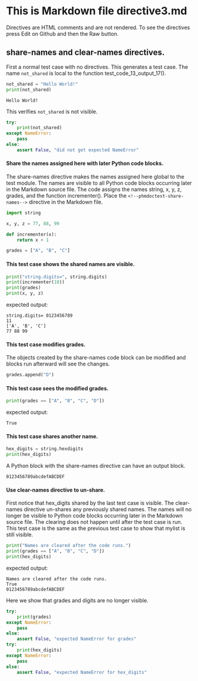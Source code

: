 # This is Markdown file directive3.md

Directives are HTML comments and are not rendered.
To see the directives press Edit on Github and then
the Raw button.

## share-names and clear-names directives.

First a normal test case with no directives.
This generates a test case.  The name `not_shared` is local to
the function test_code_13_output_17().
```python
not_shared = "Hello World!"
print(not_shared)
```
```
Hello World!
```

This verifies `not_shared` is not visible.
<!--phmdoctest-label test_not_visible-->
```python
try:
    print(not_shared)
except NameError:
    pass
else:
    assert False, "did not get expected NameError"
```

#### Share the names assigned here with later Python code blocks. 
The share-names directive makes the names assigned here
global to the test module.  The names are visible to all Python code blocks
occurring later in the Markdown source file. The code assigns the 
names string, x, y, z, grades, and the function incrementer().
Place the `<!--phmdoctest-share-names-->` directive in the Markdown file.

<!--phmdoctest-label test_directive_share_names-->
<!--phmdoctest-share-names-->
```python
import string

x, y, z = 77, 88, 99

def incrementer(x):
    return x + 1

grades = ["A", "B", "C"]
```

#### This test case shows the shared names are visible.
```python
print("string.digits=", string.digits)
print(incrementer(10))
print(grades)
print(x, y, z)
```
expected output:
```
string.digits= 0123456789
11
['A', 'B', 'C']
77 88 99
```

#### This test case modifies grades.
The objects created by the share-names code block can be modified
and blocks run afterward will see the changes.  
```python
grades.append("D")
```

#### This test case sees the modified grades.
```python
print(grades == ["A", "B", "C", "D"])
```
expected output:
```
True
```

#### This test case shares another name.
<!--phmdoctest-share-names-->
```python
hex_digits = string.hexdigits
print(hex_digits)
```

A Python block with the share-names directive can
have an output block.

```
0123456789abcdefABCDEF
```

#### Use clear-names directive to un-share.

First notice that hex_digits shared by the last test case
is visible.
The clear-names directive un-shares any previously shared names.
The names will no longer be visible to Python code
blocks occurring later in the Markdown source file.
The clearing does not happen until after the test case is run.
This test case is the same as the previous test case to show
that mylist is still visible.
<!--phmdoctest-clear-names-->
```python
print("Names are cleared after the code runs.")
print(grades == ["A", "B", "C", "D"])
print(hex_digits)
```
expected output:
```
Names are cleared after the code runs.
True
0123456789abcdefABCDEF
```

Here we show that grades and digits are no longer visible.
```python
try:
    print(grades)
except NameError:
    pass
else:
    assert False, "expected NameError for grades"
try:
    print(hex_digits)
except NameError:
    pass
else:
    assert False, "expected NameError for hex_digits"
```
